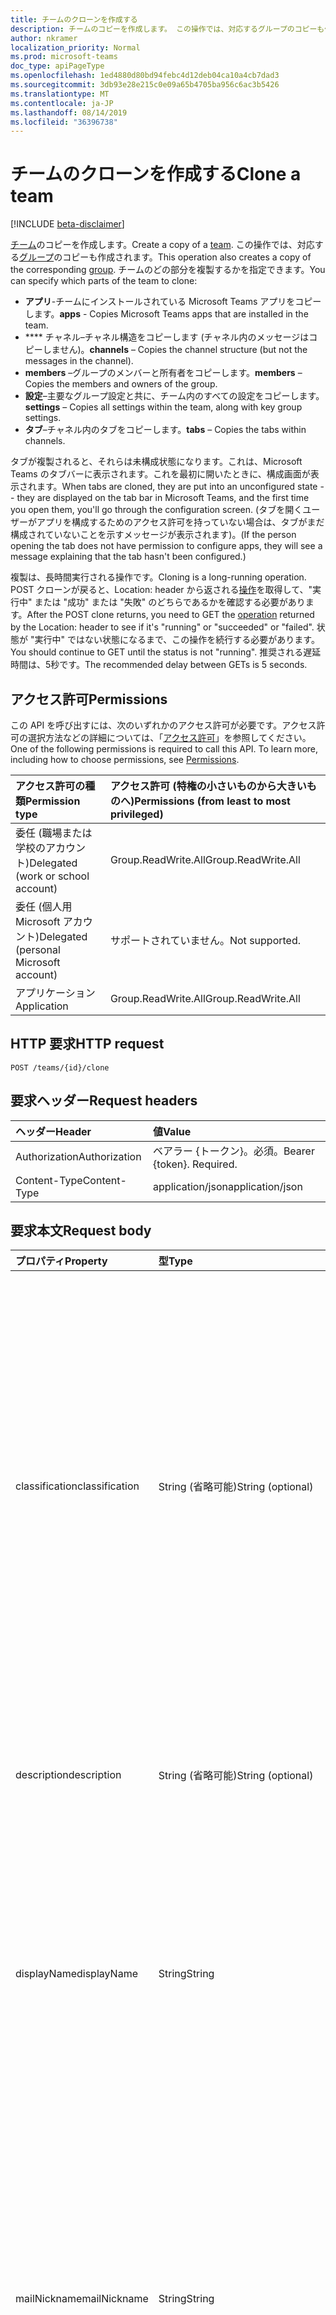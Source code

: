 ```yaml
---
title: チームのクローンを作成する
description: チームのコピーを作成します。 この操作では、対応するグループのコピーも作成されます。
author: nkramer
localization_priority: Normal
ms.prod: microsoft-teams
doc_type: apiPageType
ms.openlocfilehash: 1ed4880d80bd94febc4d12deb04ca10a4cb7dad3
ms.sourcegitcommit: 3db93e28e215c0e09a65b4705ba956c6ac3b5426
ms.translationtype: MT
ms.contentlocale: ja-JP
ms.lasthandoff: 08/14/2019
ms.locfileid: "36396738"
---
```

# <a name="clone-a-team"></a><span data-ttu-id="75069-104">チームのクローンを作成する</span><span class="sxs-lookup"><span data-stu-id="75069-104">Clone a team</span></span>

[!INCLUDE [beta-disclaimer](../../includes/beta-disclaimer.md)]

<span data-ttu-id="75069-105">[チーム](../resources/team.md)のコピーを作成します。</span><span class="sxs-lookup"><span data-stu-id="75069-105">Create a copy of a [team](../resources/team.md).</span></span> <span data-ttu-id="75069-106">この操作では、対応する[グループ](../resources/group.md)のコピーも作成されます。</span><span class="sxs-lookup"><span data-stu-id="75069-106">This operation also creates a copy of the corresponding [group](../resources/group.md).</span></span>
<span data-ttu-id="75069-107">チームのどの部分を複製するかを指定できます。</span><span class="sxs-lookup"><span data-stu-id="75069-107">You can specify which parts of the team to clone:</span></span>

- <span data-ttu-id="75069-108">**アプリ**-チームにインストールされている Microsoft Teams アプリをコピーします。</span><span class="sxs-lookup"><span data-stu-id="75069-108">**apps** - Copies Microsoft Teams apps that are installed in the team.</span></span> 
- <span data-ttu-id="75069-109">\*\*\*\* チャネル–チャネル構造をコピーします (チャネル内のメッセージはコピーしません)。</span><span class="sxs-lookup"><span data-stu-id="75069-109">**channels** – Copies the channel structure (but not the messages in the channel).</span></span>
- <span data-ttu-id="75069-110">**members** –グループのメンバーと所有者をコピーします。</span><span class="sxs-lookup"><span data-stu-id="75069-110">**members** – Copies the members and owners of the group.</span></span>
- <span data-ttu-id="75069-111">**設定**–主要なグループ設定と共に、チーム内のすべての設定をコピーします。</span><span class="sxs-lookup"><span data-stu-id="75069-111">**settings** – Copies all settings within the team, along with key group settings.</span></span>
- <span data-ttu-id="75069-112">**タブ**–チャネル内のタブをコピーします。</span><span class="sxs-lookup"><span data-stu-id="75069-112">**tabs** – Copies the tabs within channels.</span></span>

<span data-ttu-id="75069-113">タブが複製されると、それらは未構成状態になります。これは、Microsoft Teams のタブバーに表示されます。これを最初に開いたときに、構成画面が表示されます。</span><span class="sxs-lookup"><span data-stu-id="75069-113">When tabs are cloned, they are put into an unconfigured state -- they are displayed on the tab bar in Microsoft Teams, and the first time you open them, you'll go through the configuration screen.</span></span> <span data-ttu-id="75069-114">(タブを開くユーザーがアプリを構成するためのアクセス許可を持っていない場合は、タブがまだ構成されていないことを示すメッセージが表示されます)。</span><span class="sxs-lookup"><span data-stu-id="75069-114">(If the person opening the tab does not have permission to configure apps, they will see a message explaining that the tab hasn't been configured.)</span></span>

<span data-ttu-id="75069-115">複製は、長時間実行される操作です。</span><span class="sxs-lookup"><span data-stu-id="75069-115">Cloning is a long-running operation.</span></span>
<span data-ttu-id="75069-116">POST クローンが戻ると、Location: header から返される[操作](../resources/teamsasyncoperation.md)を取得して、"実行中" または "成功" または "失敗" のどちらであるかを確認する必要があります。</span><span class="sxs-lookup"><span data-stu-id="75069-116">After the POST clone returns, you need to GET the [operation](../resources/teamsasyncoperation.md) returned by the Location: header to see if it's "running" or "succeeded" or "failed".</span></span> <span data-ttu-id="75069-117">状態が "実行中" ではない状態になるまで、この操作を続行する必要があります。</span><span class="sxs-lookup"><span data-stu-id="75069-117">You should continue to GET until the status is not "running".</span></span> <span data-ttu-id="75069-118">推奨される遅延時間は、5秒です。</span><span class="sxs-lookup"><span data-stu-id="75069-118">The recommended delay between GETs is 5 seconds.</span></span>

## <a name="permissions"></a><span data-ttu-id="75069-119">アクセス許可</span><span class="sxs-lookup"><span data-stu-id="75069-119">Permissions</span></span>

<span data-ttu-id="75069-p105">この API を呼び出すには、次のいずれかのアクセス許可が必要です。アクセス許可の選択方法などの詳細については、「[アクセス許可](/graph/permissions-reference)」を参照してください。</span><span class="sxs-lookup"><span data-stu-id="75069-p105">One of the following permissions is required to call this API. To learn more, including how to choose permissions, see [Permissions](/graph/permissions-reference).</span></span>

|<span data-ttu-id="75069-122">アクセス許可の種類</span><span class="sxs-lookup"><span data-stu-id="75069-122">Permission type</span></span>      | <span data-ttu-id="75069-123">アクセス許可 (特権の小さいものから大きいものへ)</span><span class="sxs-lookup"><span data-stu-id="75069-123">Permissions (from least to most privileged)</span></span>              |
|:--------------------|:---------------------------------------------------------|
|<span data-ttu-id="75069-124">委任 (職場または学校のアカウント)</span><span class="sxs-lookup"><span data-stu-id="75069-124">Delegated (work or school account)</span></span>     | <span data-ttu-id="75069-125">Group.ReadWrite.All</span><span class="sxs-lookup"><span data-stu-id="75069-125">Group.ReadWrite.All</span></span>    |
|<span data-ttu-id="75069-126">委任 (個人用 Microsoft アカウント)</span><span class="sxs-lookup"><span data-stu-id="75069-126">Delegated (personal Microsoft account)</span></span> | <span data-ttu-id="75069-127">サポートされていません。</span><span class="sxs-lookup"><span data-stu-id="75069-127">Not supported.</span></span>    |
|<span data-ttu-id="75069-128">アプリケーション</span><span class="sxs-lookup"><span data-stu-id="75069-128">Application</span></span>                            | <span data-ttu-id="75069-129">Group.ReadWrite.All</span><span class="sxs-lookup"><span data-stu-id="75069-129">Group.ReadWrite.All</span></span> |

## <a name="http-request"></a><span data-ttu-id="75069-130">HTTP 要求</span><span class="sxs-lookup"><span data-stu-id="75069-130">HTTP request</span></span>
<!-- { "blockType": "ignored" } -->
```http
POST /teams/{id}/clone
```

## <a name="request-headers"></a><span data-ttu-id="75069-131">要求ヘッダー</span><span class="sxs-lookup"><span data-stu-id="75069-131">Request headers</span></span>
| <span data-ttu-id="75069-132">ヘッダー</span><span class="sxs-lookup"><span data-stu-id="75069-132">Header</span></span>       | <span data-ttu-id="75069-133">値</span><span class="sxs-lookup"><span data-stu-id="75069-133">Value</span></span> |
|:---------------|:--------|
| <span data-ttu-id="75069-134">Authorization</span><span class="sxs-lookup"><span data-stu-id="75069-134">Authorization</span></span>  | <span data-ttu-id="75069-p106">ベアラー {トークン}。必須。</span><span class="sxs-lookup"><span data-stu-id="75069-p106">Bearer {token}. Required.</span></span>  |
| <span data-ttu-id="75069-137">Content-Type</span><span class="sxs-lookup"><span data-stu-id="75069-137">Content-Type</span></span>  | <span data-ttu-id="75069-138">application/json</span><span class="sxs-lookup"><span data-stu-id="75069-138">application/json</span></span>  |

## <a name="request-body"></a><span data-ttu-id="75069-139">要求本文</span><span class="sxs-lookup"><span data-stu-id="75069-139">Request body</span></span>

| <span data-ttu-id="75069-140">プロパティ</span><span class="sxs-lookup"><span data-stu-id="75069-140">Property</span></span>     | <span data-ttu-id="75069-141">型</span><span class="sxs-lookup"><span data-stu-id="75069-141">Type</span></span>   |<span data-ttu-id="75069-142">説明</span><span class="sxs-lookup"><span data-stu-id="75069-142">Description</span></span>|
|:---------------|:--------|:----------|
|<span data-ttu-id="75069-143">classification</span><span class="sxs-lookup"><span data-stu-id="75069-143">classification</span></span>|<span data-ttu-id="75069-144">String (省略可能)</span><span class="sxs-lookup"><span data-stu-id="75069-144">String (optional)</span></span>|<span data-ttu-id="75069-145">グループの分類 (低、中、高のビジネスへの影響など) を記述します。</span><span class="sxs-lookup"><span data-stu-id="75069-145">Describes a classification for the group (such as low, medium or high business impact).</span></span> <span data-ttu-id="75069-146">このプロパティの有効な値は、[テンプレート定義](../resources/directorysettingtemplate.md)に基づいて ClassificationList[設定](../resources/directorysetting.md)値を作成することによって定義されます。</span><span class="sxs-lookup"><span data-stu-id="75069-146">Valid values for this property are defined by creating a ClassificationList [setting](../resources/directorysetting.md) value, based on the [template definition](../resources/directorysettingtemplate.md).</span></span> <span data-ttu-id="75069-147">分類が指定されていない場合は、元のチーム/グループから分類がコピーされます。</span><span class="sxs-lookup"><span data-stu-id="75069-147">If classification is not specified, the classification will be copied from the original team/group.</span></span>|
|<span data-ttu-id="75069-148">description</span><span class="sxs-lookup"><span data-stu-id="75069-148">description</span></span>|<span data-ttu-id="75069-149">String (省略可能)</span><span class="sxs-lookup"><span data-stu-id="75069-149">String (optional)</span></span>|<span data-ttu-id="75069-150">グループに関するオプションの説明。</span><span class="sxs-lookup"><span data-stu-id="75069-150">An optional description for the group.</span></span> <span data-ttu-id="75069-151">このプロパティが指定されていない場合は、空白のままになります。</span><span class="sxs-lookup"><span data-stu-id="75069-151">If this property is not specified, it will be left blank.</span></span>|
|<span data-ttu-id="75069-152">displayName</span><span class="sxs-lookup"><span data-stu-id="75069-152">displayName</span></span>|<span data-ttu-id="75069-153">String</span><span class="sxs-lookup"><span data-stu-id="75069-153">String</span></span>|<span data-ttu-id="75069-p109">グループの表示名。このプロパティは、グループの作成時の必須プロパティであり、更新時にクリアすることはできません。$filter および $orderby をサポートします。</span><span class="sxs-lookup"><span data-stu-id="75069-p109">The display name for the group. This property is required when a group is created and it cannot be cleared during updates. Supports $filter and $orderby.</span></span>|
|<span data-ttu-id="75069-157">mailNickname</span><span class="sxs-lookup"><span data-stu-id="75069-157">mailNickname</span></span>|<span data-ttu-id="75069-158">String</span><span class="sxs-lookup"><span data-stu-id="75069-158">String</span></span>|<span data-ttu-id="75069-159">グループのメール エイリアスです (組織内で一意)。</span><span class="sxs-lookup"><span data-stu-id="75069-159">The mail alias for the group, unique in the organization.</span></span> <span data-ttu-id="75069-160">このプロパティは、グループの作成時に指定する必要があります。</span><span class="sxs-lookup"><span data-stu-id="75069-160">This property must be specified when a group is created.</span></span> <span data-ttu-id="75069-161">$filter をサポートします。</span><span class="sxs-lookup"><span data-stu-id="75069-161">Supports $filter.</span></span> <span data-ttu-id="75069-162">このプロパティが指定されていない場合は、displayName から計算されます。</span><span class="sxs-lookup"><span data-stu-id="75069-162">If this property is not specified, it will be computed from the displayName.</span></span> <span data-ttu-id="75069-163">既知の問題: このプロパティは現在無視されています。</span><span class="sxs-lookup"><span data-stu-id="75069-163">Known issue: this property is currently ignored.</span></span>|
|<span data-ttu-id="75069-164">partsToClone</span><span class="sxs-lookup"><span data-stu-id="75069-164">partsToClone</span></span>| [<span data-ttu-id="75069-165">clonableTeamParts</span><span class="sxs-lookup"><span data-stu-id="75069-165">clonableTeamParts</span></span>](../resources/clonableteamparts.md) |<span data-ttu-id="75069-166">クローンするパーツのコンマ区切りのリスト。</span><span class="sxs-lookup"><span data-stu-id="75069-166">A comma-separated list of the parts to clone.</span></span> <span data-ttu-id="75069-167">法的パーツとは、「アプリ、タブ、設定、チャネル、メンバー」のことです。</span><span class="sxs-lookup"><span data-stu-id="75069-167">Legal parts are "apps, tabs, settings, channels, members".</span></span>|
|<span data-ttu-id="75069-168">visibility</span><span class="sxs-lookup"><span data-stu-id="75069-168">visibility</span></span>|<span data-ttu-id="75069-169">[teamVisibilityType](../resources/teamvisibilitytype.md)オプション</span><span class="sxs-lookup"><span data-stu-id="75069-169">[teamVisibilityType](../resources/teamvisibilitytype.md) (optional)</span></span>| <span data-ttu-id="75069-170">グループを表示するかどうかを指定します。</span><span class="sxs-lookup"><span data-stu-id="75069-170">Specifies the visibility of the group.</span></span> <span data-ttu-id="75069-171">可能な値は、 **Private**、 **Public**です。</span><span class="sxs-lookup"><span data-stu-id="75069-171">Possible values are: **Private**, **Public**.</span></span> <span data-ttu-id="75069-172">Visibility が指定されていない場合、表示は元のチーム/グループからコピーされます。</span><span class="sxs-lookup"><span data-stu-id="75069-172">If visibility is not specified, the visibility will be copied from the original team/group.</span></span> <span data-ttu-id="75069-173">複製対象のチームが**educationClass**チームの場合、visibility パラメーターは無視され、新しいグループの表示が HiddenMembership に設定されます。</span><span class="sxs-lookup"><span data-stu-id="75069-173">If the team being cloned is an **educationClass** team, the visibility parameter is ignored, and the new group's visibility will be set to HiddenMembership.</span></span>|

## <a name="response"></a><span data-ttu-id="75069-174">応答</span><span class="sxs-lookup"><span data-stu-id="75069-174">Response</span></span>

<span data-ttu-id="75069-175">成功した場合、このメソッドは`202 Accepted` 、 [operation](../resources/teamsasyncoperation.md)リソースをポイントする Location: ヘッダーを持つ応答コードを返します。</span><span class="sxs-lookup"><span data-stu-id="75069-175">If successful, this method will return a `202 Accepted` response code with a Location: header pointing to the [operation](../resources/teamsasyncoperation.md) resource.</span></span>
<span data-ttu-id="75069-176">操作が完了すると、作成されたチームの id が操作リソースに通知されます。</span><span class="sxs-lookup"><span data-stu-id="75069-176">When the operation is complete, the operation resource will tell you the id of the created team.</span></span>

## <a name="example"></a><span data-ttu-id="75069-177">例</span><span class="sxs-lookup"><span data-stu-id="75069-177">Example</span></span>
#### <a name="request"></a><span data-ttu-id="75069-178">要求</span><span class="sxs-lookup"><span data-stu-id="75069-178">Request</span></span>
<span data-ttu-id="75069-179">要求の例を次に示します。</span><span class="sxs-lookup"><span data-stu-id="75069-179">The following is an example of the request.</span></span>
<!-- {
  "blockType": "ignored",
  "name": "create_team"
}-->
```http
POST /teams/{id}/clone
Content-Type: application/json

{  
     "displayName": "Library Assist",
     "description": "Self help community for library",
     "mailNickname": "libassist",
     "partsToClone": "apps,tabs,settings,channels,members",
     "visibility": "public"
}
```

#### <a name="response"></a><span data-ttu-id="75069-180">応答</span><span class="sxs-lookup"><span data-stu-id="75069-180">Response</span></span>
<span data-ttu-id="75069-181">応答の例を次に示します。</span><span class="sxs-lookup"><span data-stu-id="75069-181">The following is an example of the response.</span></span> <span data-ttu-id="75069-182">注: 簡潔にするために、ここに示す応答オブジェクトは切り詰められている場合があります。</span><span class="sxs-lookup"><span data-stu-id="75069-182">Note: The response object shown here may be truncated for brevity.</span></span> <span data-ttu-id="75069-183">実際の呼び出しではすべてのプロパティが返されます。</span><span class="sxs-lookup"><span data-stu-id="75069-183">All of the properties will be returned from an actual call.</span></span>
<!-- {
  "blockType": "ignored",
  "truncated": true,
  "@odata.type": "microsoft.graph.team"
} -->
```http
HTTP/1.1 202 Accepted
Location: /teams({id})/operations({opId})
Content-Type: text/plain
Content-Length: 0
```

<!-- uuid: 8fcb5dbc-d5aa-4681-8e31-b001d5168d79
2015-10-25 14:57:30 UTC -->
<!--
{
  "type": "#page.annotation",
  "description": "Create Team",
  "keywords": "",
  "section": "documentation",
  "tocPath": "",
  "suppressions": []
}
-->
